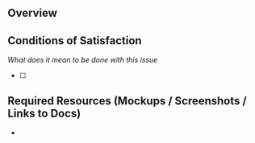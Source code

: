 ## Overview




## Conditions of Satisfaction

*What does it mean to be done with this issue*

- [ ] 



## Required Resources (Mockups / Screenshots / Links to Docs)

- 
